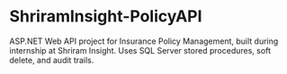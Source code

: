 # ShriramInsight-PolicyAPI
ASP.NET Web API project for Insurance Policy Management, built during internship at Shriram Insight. Uses SQL Server stored procedures, soft delete, and audit trails.
